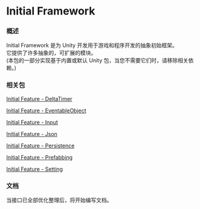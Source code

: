 # Initial Framework

### 概述

Initial Framework 是为 Unity 开发用于游戏和程序开发的抽象初始框架。<br>
它提供了许多抽象的，可扩展的模块。<br>
(本包的一部分实现基于内置或默认 Unity 包，当您不需要它们时，请移除相关依赖。)

### 相关包

[Initial Feature - DeltaTimer](https://github.com/SIRT43/Initial-Feature-DeltaTimer)

[Initial Feature - EventableObject](https://github.com/SIRT43/Initial-Feature-EventableObject)

[Initial Feature - Input](https://github.com/SIRT43/Initial-Feature-Input)

[Initial Feature - Json](https://github.com/SIRT43/Initial-Feature-Json)

[Initial Feature - Persistence](https://github.com/SIRT43/Initial-Feature-Persistence)

[Initial Feature - Prefabbing](https://github.com/SIRT43/Initial-Feature-Prefabbing)

[Initial Feature - Setting](https://github.com/SIRT43/Initial-Feature-Setting)

### 文档

当接口已全部优化整理后，将开始编写文档。

